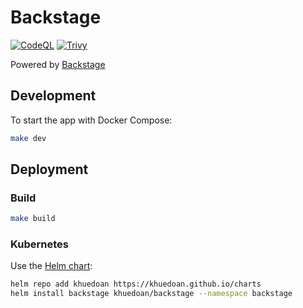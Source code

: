 # Backstage

[![CodeQL](https://github.com/khuedoan/backstage/actions/workflows/codeql-analysis.yml/badge.svg)](https://github.com/khuedoan/backstage/actions/workflows/codeql-analysis.yml)
[![Trivy](https://github.com/khuedoan/backstage/actions/workflows/trivy-analysis.yml/badge.svg)](https://github.com/khuedoan/backstage/actions/workflows/trivy-analysis.yml)

Powered by [Backstage](https://backstage.io)

## Development

To start the app with Docker Compose:

```sh
make dev
```

## Deployment

### Build

```sh
make build
```

### Kubernetes

Use the [Helm chart](https://github.com/khuedoan/charts/tree/master/charts/backstage):

```sh
helm repo add khuedoan https://khuedoan.github.io/charts
helm install backstage khuedoan/backstage --namespace backstage
```
